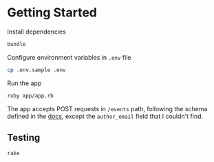# Getting Started

Install dependencies
```sh
bundle
```

Configure environment variables in `.env` file
```sh
cp .env.sample .env
```

Run the app
```sh
ruby app/app.rb
```

The app accepts POST requests in `/events` path,
following the schema defined in the [docs](https://kisiapi.docs.apiary.io/#introduction/integrations/webhooks), except the `author_email` field that I couldn't find.

## Testing

```sh
rake
```

